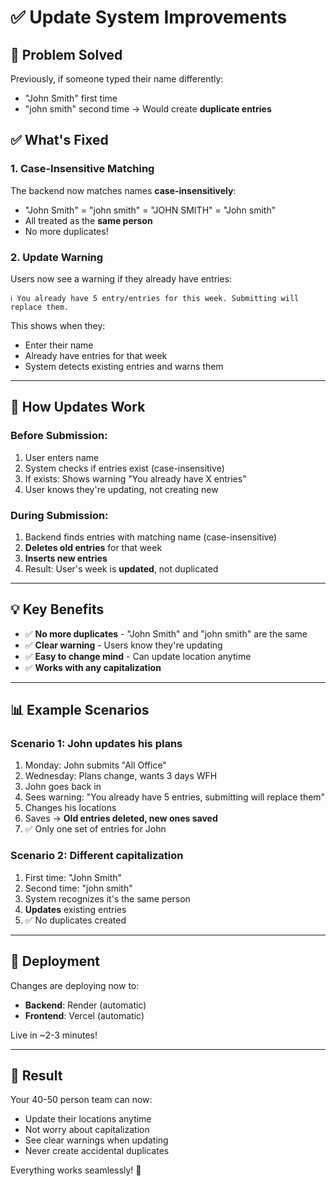 # ✅ Update System Improvements

## 🎯 Problem Solved

Previously, if someone typed their name differently:
- "John Smith" first time
- "john smith" second time → Would create **duplicate entries**

## ✅ What's Fixed

### 1. **Case-Insensitive Matching**
The backend now matches names **case-insensitively**:
- "John Smith" = "john smith" = "JOHN SMITH" = "John smith"
- All treated as the **same person**
- No more duplicates!

### 2. **Update Warning**
Users now see a warning if they already have entries:
```
ℹ️ You already have 5 entry/entries for this week. Submitting will replace them.
```

This shows when they:
- Enter their name
- Already have entries for that week
- System detects existing entries and warns them

---

## 🔄 How Updates Work

### Before Submission:
1. User enters name
2. System checks if entries exist (case-insensitive)
3. If exists: Shows warning "You already have X entries"
4. User knows they're updating, not creating new

### During Submission:
1. Backend finds entries with matching name (case-insensitive)
2. **Deletes old entries** for that week
3. **Inserts new entries**
4. Result: User's week is **updated**, not duplicated

---

## 💡 Key Benefits

- ✅ **No more duplicates** - "John Smith" and "john smith" are the same
- ✅ **Clear warning** - Users know they're updating
- ✅ **Easy to change mind** - Can update location anytime
- ✅ **Works with any capitalization**

---

## 📊 Example Scenarios

### Scenario 1: John updates his plans
1. Monday: John submits "All Office"
2. Wednesday: Plans change, wants 3 days WFH
3. John goes back in
4. Sees warning: "You already have 5 entries, submitting will replace them"
5. Changes his locations
6. Saves → **Old entries deleted, new ones saved**
7. ✅ Only one set of entries for John

### Scenario 2: Different capitalization
1. First time: "John Smith"
2. Second time: "john smith"
3. System recognizes it's the same person
4. **Updates** existing entries
5. ✅ No duplicates created

---

## 🚀 Deployment

Changes are deploying now to:
- **Backend**: Render (automatic)
- **Frontend**: Vercel (automatic)

Live in ~2-3 minutes!

---

## 🎊 Result

Your 40-50 person team can now:
- Update their locations anytime
- Not worry about capitalization
- See clear warnings when updating
- Never create accidental duplicates

Everything works seamlessly! 🎉


